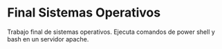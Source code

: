 # Final Sistemas Operativos
Trabajo final de sistemas operativos. Ejecuta comandos de power shell y bash en un servidor apache.
